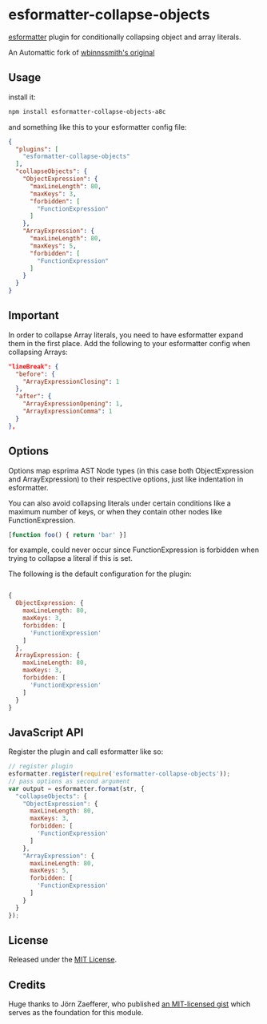 # esformatter-collapse-objects

[esformatter](https://github.com/millermedeiros/esformatter) plugin for
conditionally collapsing object and array literals.

An Automattic fork of [wbinnssmith's original](https://github.com/wbinnssmith/esformatter-collapse-objects)


## Usage

install it:

```sh
npm install esformatter-collapse-objects-a8c
```

and something like this to your esformatter config file:

```json
{
  "plugins": [
    "esformatter-collapse-objects"
  ],
  "collapseObjects": {
    "ObjectExpression": {
      "maxLineLength": 80,
      "maxKeys": 3,
      "forbidden": [
        "FunctionExpression"
      ]
    },
    "ArrayExpression": {
      "maxLineLength": 80,
      "maxKeys": 5,
      "forbidden": [
        "FunctionExpression"
      ]
    }
  }
}
```

## Important

In order to collapse Array literals, you need to have esformatter expand them in
the first place. Add the following to your esformatter config when collapsing
Arrays:

```json
"lineBreak": {
  "before": {
    "ArrayExpressionClosing": 1
  },
  "after": {
    "ArrayExpressionOpening": 1,
    "ArrayExpressionComma": 1
  }
},
```

## Options

Options map esprima AST Node types (in this case both ObjectExpression and
ArrayExpression) to their respective options, just like indentation in
esformatter.

You can also avoid collapsing literals under certain conditions
like a maximum number of keys, or when they contain other nodes like
FunctionExpression.

```js
[function foo() { return 'bar' }]
```

for example, could never occur since FunctionExpression is forbidden when
trying to collapse a literal if this is set.

The following is the default configuration for the plugin:

```js

{
  ObjectExpression: {
    maxLineLength: 80,
    maxKeys: 3,
    forbidden: [
      'FunctionExpression'
    ]
  },
  ArrayExpression: {
    maxLineLength: 80,
    maxKeys: 3,
    forbidden: [
      'FunctionExpression'
    ]
  }
}
```

## JavaScript API

Register the plugin and call esformatter like so:

```js
// register plugin
esformatter.register(require('esformatter-collapse-objects'));
// pass options as second argument
var output = esformatter.format(str, {
  "collapseObjects": {
    "ObjectExpression": {
      maxLineLength: 80,
      maxKeys: 3,
      forbidden: [
        'FunctionExpression'
      ]
    },
    "ArrayExpression": {
      maxLineLength: 80,
      maxKeys: 5,
      forbidden: [
        'FunctionExpression'
      ]
    }
  }
});
```

## License

Released under the [MIT License](http://opensource.org/licenses/MIT).

## Credits

Huge thanks to Jörn Zaefferer, who published [an MIT-licensed gist](https://gist.github.com/jzaefferer/23bef744ffea751b2668)
which serves as the foundation for this module.
